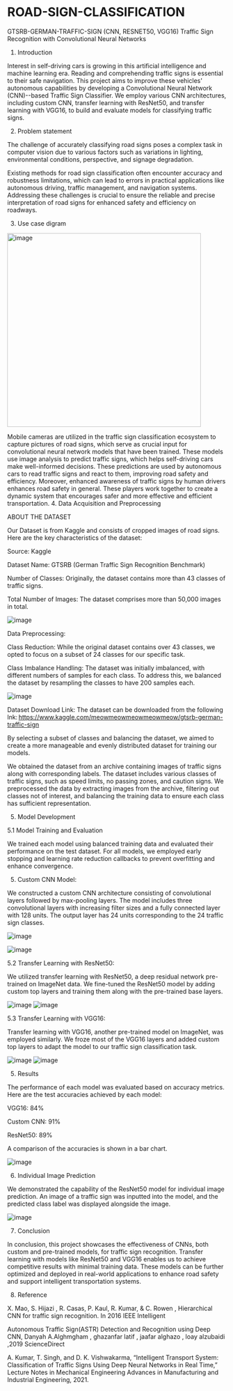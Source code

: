 # ROAD-SIGN-CLASSIFICATION
GTSRB-GERMAN-TRAFFIC-SIGN (CNN, RESNET50, VGG16)
Traffic Sign Recognition with Convolutional Neural Networks 

 

1. Introduction 

Interest in self-driving cars is growing in this artificial intelligence and machine learning era. Reading and comprehending traffic signs is essential to their safe navigation. This project aims to improve these vehicles' autonomous capabilities by developing a Convolutional Neural Network (CNN)--based Traffic Sign Classifier. We employ various CNN architectures, including custom CNN, transfer learning with ResNet50, and transfer learning with VGG16, to build and evaluate models for classifying traffic signs. 

 
2. Problem statement 

The challenge of accurately classifying road signs poses a complex task in computer vision due to various factors such as variations in lighting, environmental conditions, perspective, and signage degradation.  

Existing methods for road sign classification often encounter accuracy and robustness limitations, which can lead to errors in practical applications like autonomous driving, traffic management, and navigation systems. Addressing these challenges is crucial to ensure the reliable and precise interpretation of road signs for enhanced safety and efficiency on roadways. 

3. Use case digram
<img width="445" alt="image" src="https://github.com/KSithole9/ROAD-SIGN-CLASSIFICATION/assets/152675019/78323397-466d-48ee-98d4-caf227a34b38">

Mobile cameras are utilized in the traffic sign classification ecosystem to capture pictures of road signs, which serve as crucial input for convolutional neural network models that have been trained. These models use image analysis to predict traffic signs, which helps self-driving cars make well-informed decisions. These predictions are used by autonomous cars to read traffic signs and react to them, improving road safety and efficiency. Moreover, enhanced awareness of traffic signs by human drivers enhances road safety in general. These players work together to create a dynamic system that encourages safer and more effective and efficient transportation. 
4. Data Acquisition and Preprocessing 

ABOUT THE DATASET 

Our Dataset is from Kaggle and consists of cropped images of road signs. Here are the key characteristics of the dataset: 

Source: Kaggle 

Dataset Name: GTSRB (German Traffic Sign Recognition Benchmark) 

Number of Classes: Originally, the dataset contains more than 43 classes of traffic signs. 

Total Number of Images: The dataset comprises more than 50,000 images in total. 

![image](https://github.com/KSithole9/ROAD-SIGN-CLASSIFICATION/assets/152675019/d5758029-b642-4aa6-bb66-2e8b6f2ac849)

Data Preprocessing: 

Class Reduction: While the original dataset contains over 43 classes, we opted to focus on a subset of 24 classes for our specific task. 

Class Imbalance Handling: The dataset was initially imbalanced, with different numbers of samples for each class. To address this, we balanced the dataset by resampling the classes to have 200 samples each. 

![image](https://github.com/KSithole9/ROAD-SIGN-CLASSIFICATION/assets/152675019/f6bc9118-19c2-4769-8144-f1f744dee801)

Dataset Download Link: The dataset can be downloaded from the following lnk: https://www.kaggle.com/meowmeowmeowmeowmeow/gtsrb-german-traffic-sign 

By selecting a subset of classes and balancing the dataset, we aimed to create a more manageable and evenly distributed dataset for training our models. 

We obtained the dataset from an archive containing images of traffic signs along with corresponding labels. The dataset includes various classes of traffic signs, such as speed limits, no passing zones, and caution signs. We preprocessed the data by extracting images from the archive, filtering out classes not of interest, and balancing the training data to ensure each class has sufficient representation. 

5. Model Development 

5.1 Model Training and Evaluation 

We trained each model using balanced training data and evaluated their performance on the test dataset. For all models, we employed early stopping and learning rate reduction callbacks to prevent overfitting and enhance convergence. 

5. Custom CNN Model: 

We constructed a custom CNN architecture consisting of convolutional layers followed by max-pooling layers. The model includes three convolutional layers with increasing filter sizes and a fully connected layer with 128 units. The output layer has 24 units corresponding to the 24 traffic sign classes. 

![image](https://github.com/KSithole9/ROAD-SIGN-CLASSIFICATION/assets/152675019/0b218e52-74e9-4733-ab91-a7e498e2ef0c)

![image](https://github.com/KSithole9/ROAD-SIGN-CLASSIFICATION/assets/152675019/369976e0-9fc6-4fc9-89e2-beedfe587e3d)

5.2 Transfer Learning with ResNet50: 


We utilized transfer learning with ResNet50, a deep residual network pre-trained on ImageNet data. We fine-tuned the ResNet50 model by adding custom top layers and training them along with the pre-trained base layers. 

![image](https://github.com/KSithole9/ROAD-SIGN-CLASSIFICATION/assets/152675019/a8a680ec-b393-4986-b130-54db2d0740fd)
![image](https://github.com/KSithole9/ROAD-SIGN-CLASSIFICATION/assets/152675019/abb3c2be-8a6c-4d86-99d3-f5c45f788757)

5.3 Transfer Learning with VGG16: 

Transfer learning with VGG16, another pre-trained model on ImageNet, was employed similarly. We froze most of the VGG16 layers and added custom top layers to adapt the model to our traffic sign classification task. 

![image](https://github.com/KSithole9/ROAD-SIGN-CLASSIFICATION/assets/152675019/174a3a27-9062-4aa8-beab-9e0b550ebdbf)
![image](https://github.com/KSithole9/ROAD-SIGN-CLASSIFICATION/assets/152675019/f828710c-0dd3-426b-9625-f20478479152)


5. Results 

 

The performance of each model was evaluated based on accuracy metrics. Here are the test accuracies achieved by each model: 

VGG16: 84% 

Custom CNN: 91% 

ResNet50: 89% 

A comparison of the accuracies is shown in a bar chart. 

![image](https://github.com/KSithole9/ROAD-SIGN-CLASSIFICATION/assets/152675019/bb7d7aa5-c15a-4dff-9109-b81ce7f7df2e)

6. Individual Image Prediction 

We demonstrated the capability of the ResNet50 model for individual image prediction. An image of a traffic sign was inputted into the model, and the predicted class label was displayed alongside the image. 

![image](https://github.com/KSithole9/ROAD-SIGN-CLASSIFICATION/assets/152675019/c471fda0-7cb2-4a4c-b7f8-72e353d69217)

7. Conclusion 

In conclusion, this project showcases the effectiveness of CNNs, both custom and pre-trained models, for traffic sign recognition. Transfer learning with models like ResNet50 and VGG16 enables us to achieve competitive results with minimal training data. These models can be further optimized and deployed in real-world applications to enhance road safety and support intelligent transportation systems. 

 

8. Reference 

 

X. Mao, S. Hijazi , R. Casas, P. Kaul, R. Kumar, & C. Rowen , Hierarchical CNN for traffic sign recognition. In 2016 IEEE Intelligent 

Autonomous Traffic Sign(ASTR) Detection and Recognition using Deep CNN, Danyah A.Alghmgham , ghazanfar latif , jaafar alghazo , loay alzubaidi ,2019 ScienceDirect 

 A. Kumar, T. Singh, and D. K. Vishwakarma, “Intelligent Transport System: Classification of Traffic Signs Using Deep Neural Networks in Real Time,” Lecture Notes in Mechanical Engineering Advances in Manufacturing and Industrial Engineering, 2021. 

 
